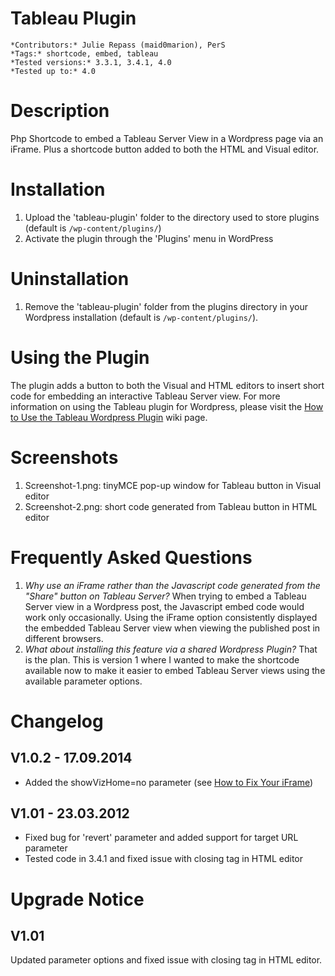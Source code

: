 Tableau Plugin
==============
	*Contributors:* Julie Repass (maid0marion), PerS
	*Tags:* shortcode, embed, tableau
	*Tested versions:* 3.3.1, 3.4.1, 4.0
	*Tested up to:* 4.0

Description
===========
Php Shortcode to embed a Tableau Server View in a Wordpress page via an iFrame. Plus a shortcode button added to both the HTML and Visual editor.

Installation
============
1. Upload the 'tableau-plugin' folder to the directory used to store plugins (default is `/wp-content/plugins/`)
2. Activate the plugin through the 'Plugins' menu in WordPress

Uninstallation
==============
1. Remove the 'tableau-plugin' folder from the plugins directory in your Wordpress installation (default is `/wp-content/plugins/`).

Using the Plugin
================
The plugin adds a button to both the Visual and HTML editors to insert short code for embedding an interactive Tableau Server view.  For more information on using the Tableau plugin for Wordpress, please visit the [How to Use the Tableau Wordpress Plugin]( 
https://github.com/maid0marion/Tableau-Wordpress-Plugin/wiki/How-to-Use-the-Tableau-Wordpress-Plugin) wiki page.

Screenshots
===========
1. Screenshot-1.png: tinyMCE pop-up window for Tableau button in Visual editor 
2. Screenshot-2.png: short code generated from Tableau button in HTML editor

Frequently Asked Questions
==========================

1. *Why use an iFrame rather than the Javascript code generated from the "Share" button on Tableau Server?*
When trying to embed a Tableau Server view in a Wordpress post, the Javascript embed code would work only
occasionally.  Using the iFrame option consistently displayed the embedded Tableau Server view when viewing
the published post in different browsers.
2. *What about installing this feature via a shared Wordpress Plugin?*
That is the plan. This is version 1 where I wanted to make the shortcode available now to make it
easier to embed Tableau Server views using the available parameter options.

Changelog
=========
V1.0.2 - 17.09.2014
-------------------
* Added the showVizHome=no parameter (see [How to Fix Your iFrame](http://www.tableausoftware.com/public/blog/2014/03/fix-your-iframe-2386))

V1.01 - 23.03.2012
------------------
* Fixed bug for 'revert' parameter and added support for target URL parameter
* Tested code in 3.4.1 and fixed issue with closing tag in HTML editor

Upgrade Notice
==============
V1.01
-----
Updated parameter options and fixed issue with closing tag in HTML editor.


